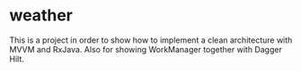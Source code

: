 # weather

This is a project in order to show how to implement a clean architecture with MVVM and RxJava. 
Also for showing WorkManager together with Dagger Hilt.
